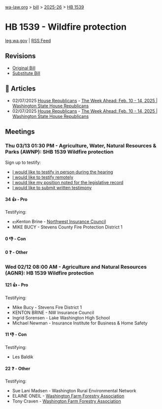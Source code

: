 [wa-law.org](/) > [bill](/bill/) > [2025-26](/bill/2025-26/) > [HB 1539](/bill/2025-26/hb/1539/)

# HB 1539 - Wildfire protection
[leg.wa.gov](https://app.leg.wa.gov/billsummary?BillNumber=1539&Year=2025&Initiative=false) | [RSS Feed](./rss.xml)

## Revisions
* [Original Bill](1/)
* [Substitute Bill](S/)

## 📰 Articles
* 02/07/2025 [House Republicans](/org/house_republicans/) - [The Week Ahead: Feb. 10 - 14, 2025 | Washington State House Republicans](http://houserepublicans.wa.gov/week/the-week-ahead-feb-10-14-2025/#:~:text=HB%201539)
* 02/07/2025 [House Republicans](/org/house_republicans/) - [The Week Ahead: Feb. 10 - 14, 2025 | Washington State House Republicans](https://houserepublicans.wa.gov/week/the-week-ahead-feb-10-14-2025/#:~:text=HB%201539)

## Meetings
### Thu 03/13 01:30 PM - Agriculture, Water, Natural Resources & Parks (AWNP): SHB 1539 Wildfire protection
Sign up to testify:
* [I would like to testify in person during the hearing](https://app.leg.wa.gov/csi/Testifier/Add?chamber=House&mId=33007&aId=165407&caId=26313&tId=1)
* [I would like to testify remotely](https://app.leg.wa.gov/csi/Testifier/Add?chamber=House&mId=33007&aId=165407&caId=26313&tId=2)
* [I would like my position noted for the legislative record](https://app.leg.wa.gov/csi/Testifier/Add?chamber=House&mId=33007&aId=165407&caId=26313&tId=3)
* [I would like to submit written testimony](https://app.leg.wa.gov/csi/Testifier/Add?chamber=House&mId=33007&aId=165407&caId=26313&tId=4)

#### 34 👍 - Pro
Testifying:
* 💵Kenton Brine - [Northwest Insurance Council](/org/northwest_insurance_council/)
* MIKE BUCY - Stevens County Fire Protection District 1

#### 0 👎 - Con

#### 0 ❓ - Other

### Wed 02/12 08:00 AM - Agriculture and Natural Resources (AGNR): HB 1539 Wildfire protection
#### 121 👍 - Pro
Testifying:
* Mike Bucy - Stevens Fire District 1
* KENTON BRINE - NW Insurance Council
* Ingrid Sorensen - Lake Washington High School
* Michael Newman - Insurance Institute for Business & Home Safety

#### 11 👎 - Con
Testifying:
* Les Baldik

#### 22 ❓ - Other
Testifying:
* Sue Lani Madsen - Washington Rural Environmental Network
* ELAINE ONEIL - [Washington Farm Forestry Association](/org/washington_farm_forestry_association/)
* Tony Craven - [Washington Farm Forestry Association](/org/washington_farm_forestry_association/)
